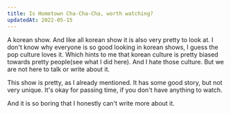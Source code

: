 ```yaml
---
title: Is Hometown Cha-Cha-Cha, worth watching?
updatedAt: 2022-05-15
---
```

A korean show. And like all korean show it is also very pretty to look at. I don't know why everyone is so good looking in korean shows, I guess the pop culture loves it. Which hints to me that korean culture is pretty biased towards pretty people(see what I did here). And I hate those culture. But we are not here to talk or write about it.

This show is pretty, as I already mentioned. It has some good story, but not very unique. It's okay for passing time, if you don't have anything to watch.

And it is so boring that I honestly can't write more about it.
